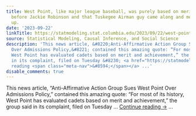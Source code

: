 ```yaml
---
title: West Point, like major league baseball, was purely based on merit and achievement
  before Jackie Robinson and that Tuskegee Airman guy came along and messed everything
  up.
date: '2023-09-22'
linkTitle: https://statmodeling.stat.columbia.edu/2023/09/22/west-point-like-major-league-baseball-was-purely-based-on-merit-and-achievement-before-jackie-robinson-and-that-tuskegee-airman-guy-came-along-and-messed-everything-up/
source: Statistical Modeling, Causal Inference, and Social Science
description: 'This news article, &#8220;Anti-Affirmative Action Group Sues West Point
  Over Admissions Policy,&#8221; contained this amazing quote: “For most of its history,
  West Point has evaluated cadets based on merit and achievement,” the group said
  in its complaint, filed on Tuesday &#8230; <a href="https://statmodeling.stat.columbia.edu/2023/09/22/west-point-like-major-league-baseball-was-purely-based-on-merit-and-achievement-before-jackie-robinson-and-that-tuskegee-airman-guy-came-along-and-messed-everything-up/">Continue
  reading <span class="meta-nav">&#8594;</span></a> ...'
disable_comments: true
---
```

This news article, &#8220;Anti-Affirmative Action Group Sues West Point Over Admissions Policy,&#8221; contained this amazing quote: “For most of its history, West Point has evaluated cadets based on merit and achievement,” the group said in its complaint, filed on Tuesday &#8230; <a href="https://statmodeling.stat.columbia.edu/2023/09/22/west-point-like-major-league-baseball-was-purely-based-on-merit-and-achievement-before-jackie-robinson-and-that-tuskegee-airman-guy-came-along-and-messed-everything-up/">Continue reading <span class="meta-nav">&#8594;</span></a> ...